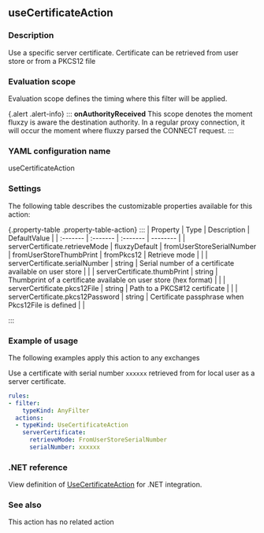 ## useCertificateAction

### Description

Use a specific server certificate. Certificate can be retrieved from user store or from a PKCS12 file

### Evaluation scope

Evaluation scope defines the timing where this filter will be applied. 

{.alert .alert-info}
:::
**onAuthorityReceived** This scope denotes the moment fluxzy is aware the destination authority. In a regular proxy connection, it will occur the moment where fluxzy parsed the CONNECT request.
:::

### YAML configuration name

useCertificateAction

### Settings

The following table describes the customizable properties available for this action: 

{.property-table .property-table-action}
:::
| Property | Type | Description | DefaultValue |
| :------- | :------- | :------- | -------- |
| serverCertificate.retrieveMode | fluxzyDefault \| fromUserStoreSerialNumber \| fromUserStoreThumbPrint \| fromPkcs12 | Retrieve mode |  |
| serverCertificate.serialNumber | string | Serial number of a certificate available on user store |  |
| serverCertificate.thumbPrint | string | Thumbprint of a certificate available on user store (hex format) |  |
| serverCertificate.pkcs12File | string | Path to a PKCS#12 certificate |  |
| serverCertificate.pkcs12Password | string | Certificate passphrase when Pkcs12File is defined |  |

:::
### Example of usage

The following examples apply this action to any exchanges

Use a certificate with serial number `xxxxxx` retrieved from for local user as a server certificate.

```yaml
rules:
- filter:
    typeKind: AnyFilter
  actions:
  - typeKind: UseCertificateAction
    serverCertificate:
      retrieveMode: FromUserStoreSerialNumber
      serialNumber: xxxxxx
```



### .NET reference

View definition of [UseCertificateAction](https://docs.fluxzy.io/api/Fluxzy.Rules.Actions.UseCertificateAction.html) for .NET integration.

### See also

This action has no related action

